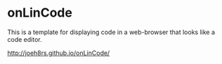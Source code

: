 # onLinCode
This  is a template for displaying code in a web-browser that looks like a code editor. 


http://joeh8rs.github.io/onLinCode/

